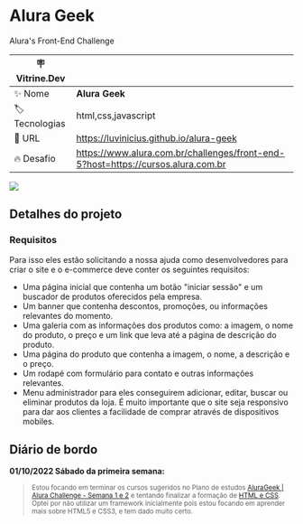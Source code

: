 # Alura Geek
Alura's Front-End Challenge

| :placard: Vitrine.Dev |     |
| -------------  | --- |
| :sparkles: Nome        | **Alura Geek**
| :label: Tecnologias | html,css,javascript
| :rocket: URL         | https://luvinicius.github.io/alura-geek
| :fire: Desafio     | https://www.alura.com.br/challenges/front-end-5?host=https://cursos.alura.com.br

<!-- Inserir imagem com a #vitrinedev ao final do link -->
![](https://via.placeholder.com/1200x500.png?text=imagem+lindona+do+meu+projeto#vitrinedev)

## Detalhes do projeto

### Requisitos
Para isso eles estão solicitando a nossa ajuda como desenvolvedores para criar o site e o e-commerce deve conter os seguintes requisitos:
- Uma página inicial que contenha um botão "iniciar sessão" e um buscador de produtos oferecidos pela empresa.
- Um banner que contenha descontos, promoções, ou informações relevantes do momento.
- Uma galeria com as informações dos produtos como: a imagem, o nome do produto, o preço e um link que leva até a página de descrição do produto.
- Uma página do produto que contenha a imagem, o nome, a descrição e o preço.
- Um rodapé com formulário para contato e outras informações relevantes.
- Menu administrador para eles conseguirem adicionar, editar, buscar ou eliminar produtos da loja.
É muito importante que o site seja responsivo para dar aos clientes a facilidade de comprar através de dispositivos mobiles.

## Diário de bordo
**01/10/2022 Sábado da primeira semana:**
><sup>Estou focando em terminar os cursos sugeridos no Plano de estudos [AluraGeek | Alura Challenge - Semana 1 e 2](https://cursos.alura.com.br/alurageek-alura-challenge-semana-1-monicahillman-1645662556745-p309233) e tentando finalizar a formação de [HTML e CSS](https://www.alura.com.br/formacao-html-e-css).
Optei por não utilizar um framework inicialmente pois estou focando em aprender mais sobre HTML5 e CSS3, e tem dado muito certo.</sup>
